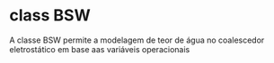# class BSW
 A classe BSW permite a modelagem de teor de água no coalescedor eletrostático em base aas variáveis operacionais
